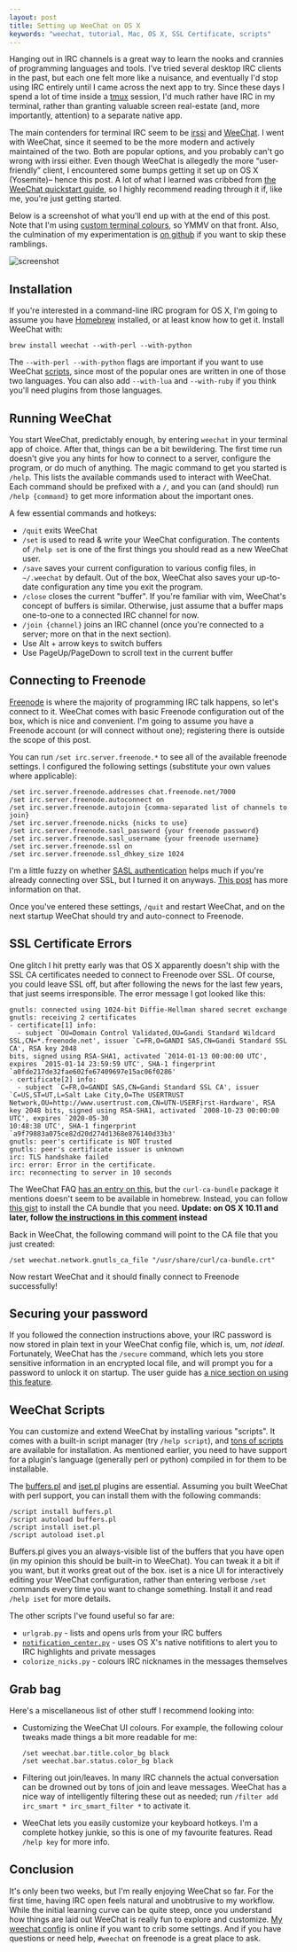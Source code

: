 ```yaml
---
layout: post
title: Setting up WeeChat on OS X
keywords: "weechat, tutorial, Mac, OS X, SSL Certificate, scripts"
---
```


Hanging out in IRC channels is a great way to learn the nooks and crannies of
programming languages and tools. I've tried several desktop IRC clients in the
past, but each one felt more like a nuisance, and eventually I'd stop using IRC
entirely until I came across the next app to try. Since these days I spend a lot of time
inside a [tmux](http://en.wikipedia.org/wiki/Tmux) session, I'd much rather have IRC
in my terminal, rather than granting valuable screen real-estate (and, more importantly,
attention) to a separate native app.

The main contenders for terminal IRC seem to be [irssi](http://www.irssi.org/)
and [WeeChat](http://weechat.org/).
I went with WeeChat, since it seemed to be the more modern and actively
maintained of the two. Both are popular options, and you probably can't go wrong
with irssi either. Even though WeeChat is allegedly the more “user-friendly” client, I
encountered some bumps getting it set up on OS X (Yosemite)– hence this post.
A lot of what I learned was cribbed from [the WeeChat quickstart
guide](http://weechat.org/files/doc/devel/weechat_quickstart.en.html), so I
highly recommend reading through it if, like me, you're just getting started.

Below is a screenshot of what you'll end up with at the end of this post. Note
that I'm using [custom terminal colours](https://github.com/chriskempson/base16),
so YMMV on that front. Also, the culmination of my experimentation is
[on github](https://github.com/af/dotfiles/tree/master/weechat) if you want to
skip these ramblings.

![screenshot](/img/posts/weechat.jpg)


## Installation

If you're interested in a command-line IRC program for OS X, I'm going to assume
you have [Homebrew](http://brew.sh/) installed, or at least know how to get it.
Install WeeChat with:

```brew install weechat --with-perl --with-python```

The `--with-perl --with-python` flags are important if you want to use WeeChat
[scripts](http://weechat.org/scripts/), since most of the popular ones are written
in one of those two languages. You can also add `--with-lua` and `--with-ruby`
if you think you'll need plugins from those languages.


## Running WeeChat

You start WeeChat, predictably enough, by entering `weechat` in your terminal
app of choice. After that, things can be a bit bewildering. The first time run doesn't give
you any hints for how to connect to a server, configure the program, or
do much of anything. The magic command to get you started is `/help`. This lists
the available commands used to interact with WeeChat. Each command should be
prefixed with a `/`, and you can (and should) run `/help {command}` to get more
information about the important ones.

A few essential commands and hotkeys:

* `/quit` exits WeeChat
* `/set` is used to read & write your WeeChat configuration. The contents of
  `/help set` is one of the first things you should read as a new WeeChat user.
* `/save` saves your current configuration to various config files, in
  `~/.weechat` by default. Out of the box, WeeChat also saves your up-to-date
  configuration any time you exit the program.
* `/close` closes the current "buffer". If you're familiar with vim, WeeChat's
  concept of buffers is similar. Otherwise, just assume that a buffer maps
  one-to-one to a connected IRC channel for now.
* `/join {channel}` joins an IRC channel (once you're connected to a server;
  more on that in the next section).
* Use Alt + arrow keys to switch buffers
* Use PageUp/PageDown to scroll text in the current buffer


## Connecting to Freenode

[Freenode](http://freenode.net) is where the majority of programming IRC talk
happens, so let's connect to it. WeeChat comes with basic Freenode
configuration out of the box, which is nice and convenient. I'm going to assume
you have a Freenode account (or will connect without one); registering there is
outside the scope of this post.

You can run `/set irc.server.freenode.*` to see all of the available freenode
settings. I configured the following settings (substitute your own values where
applicable):

```
/set irc.server.freenode.addresses chat.freenode.net/7000
/set irc.server.freenode.autoconnect on
/set irc.server.freenode.autojoin {comma-separated list of channels to join}
/set irc.server.freenode.nicks {nicks to use}
/set irc.server.freenode.sasl_password {your freenode password}
/set irc.server.freenode.sasl_username {your freenode username}
/set irc.server.freenode.ssl on
/set irc.server.freenode.ssl_dhkey_size 1024
```

I'm a little fuzzy on whether [SASL
authentication](http://en.wikipedia.org/wiki/Simple_Authentication_and_Security_Layer) helps much if you're already
connecting over SSL, but I turned it on anyways. [This
post](https://pthree.org/2010/01/31/freenode-ssl-and-sasl-authentication-with-irssi/) has more
information on that.

Once you've entered these settings, `/quit` and restart WeeChat, and on the next
startup WeeChat should try and auto-connect to Freenode.


## SSL Certificate Errors

One glitch I hit pretty early was that OS X apparently doesn't ship with the SSL CA
certificates needed to connect to Freenode over SSL. Of course, you could
leave SSL off, but after following the news for the last few years, that
just seems irresponsible. The error message I got looked like this:

```
gnutls: connected using 1024-bit Diffie-Hellman shared secret exchange
gnutls: receiving 2 certificates
- certificate[1] info:
  - subject `OU=Domain Control Validated,OU=Gandi Standard Wildcard SSL,CN=*.freenode.net', issuer `C=FR,O=GANDI SAS,CN=Gandi Standard SSL CA', RSA key 2048
bits, signed using RSA-SHA1, activated `2014-01-13 00:00:00 UTC', expires `2015-01-14 23:59:59 UTC', SHA-1 fingerprint `a0fde217de32fae602fe67409697e15ac06f0286'
- certificate[2] info:
  - subject `C=FR,O=GANDI SAS,CN=Gandi Standard SSL CA', issuer `C=US,ST=UT,L=Salt Lake City,O=The USERTRUST
Network,OU=http://www.usertrust.com,CN=UTN-USERFirst-Hardware', RSA key 2048 bits, signed using RSA-SHA1, activated `2008-10-23 00:00:00 UTC', expires `2020-05-30
10:48:38 UTC', SHA-1 fingerprint `a9f79883a075ce82d20d274d1368e876140d33b3'
gnutls: peer's certificate is NOT trusted
gnutls: peer's certificate issuer is unknown
irc: TLS handshake failed
irc: error: Error in the certificate.
irc: reconnecting to server in 10 seconds
```

The WeeChat FAQ [has an entry on
this](http://weechat.org/files/doc/weechat_faq.en.html#irc_ssl_connection), but
the `curl-ca-bundle` package it mentions doesn't seem to be available in homebrew.
Instead, you can follow [this gist](https://gist.github.com/1stvamp/2158128) to
install the CA bundle that you need. **Update: on OS X 10.11 and later, follow [the
instructions in this comment](https://gist.github.com/1stvamp/2158128#gistcomment-1573222)
instead**

Back in WeeChat, the following command will point to the CA file that you just
created:

```/set weechat.network.gnutls_ca_file "/usr/share/curl/ca-bundle.crt"```

Now restart WeeChat and it should finally connect to Freenode successfully!


## Securing your password

If you followed the connection instructions above, your IRC password is now
stored in plain text in your WeeChat config file, which is, um, _not ideal_.
Fortunately, WeeChat has the `/secure` command, which lets you store sensitive
information in an encrypted local file, and will prompt you
for a password to unlock it on startup. The user guide has [a nice
section on using this
feature](http://www.weechat.org/files/doc/stable/weechat_user.en.html#secured_data).


## WeeChat Scripts

You can customize and extend WeeChat by installing various "scripts". It comes with
a built-in script manager (try `/help script`), and [tons of
scripts](http://weechat.org/scripts/) are available for installation. As mentioned
earlier, you need to have support for a plugin's language (generally perl or
python) compiled in for them to be installable.

The [buffers.pl](http://weechat.org/scripts/source/buffers.pl.html/) and
[iset.pl](http://weechat.org/scripts/source/iset.pl.html/) plugins are essential.
Assuming you built WeeChat with perl support, you can install them
with the following commands:

```
/script install buffers.pl
/script autoload buffers.pl
/script install iset.pl
/script autoload iset.pl
```

Buffers.pl gives you an always-visible list of the buffers that you have open
(in my opinion this should be built-in to WeeChat). You can tweak it a bit if
you want, but it works great out of the box. iset is a nice UI for interactively
editing your WeeChat configuration, rather than entering verbose `/set` commands
every time you want to change something. Install it and read `/help iset` for more
details.

The other scripts I've found useful so far are:

* `urlgrab.py` - lists and opens urls from your IRC buffers
* [`notification_center.py`](https://github.com/sindresorhus/weechat-notification-center) -
  uses OS X's native notifitions to alert you to IRC highlights and private messages
* `colorize_nicks.py` - colours IRC nicknames in the messages themselves


## Grab bag

Here's a miscellaneous list of other stuff I recommend looking into:

* Customizing the WeeChat UI colours. For example, the following colour tweaks
  made things a bit more readable for me:

  ```
  /set weechat.bar.title.color_bg black
  /set weechat.bar.status.color_bg black
  ```

* Filtering out join/leaves. In many IRC channels the actual conversation can
  be drowned out by tons of join and leave messages. WeeChat has a nice way of
  intelligently filtering these out as needed; run
  `/filter add irc_smart * irc_smart_filter *` to activate it.

* WeeChat lets you easily customize your keyboard hotkeys. I'm a complete hotkey
  junkie, so this is one of my favourite features. Read `/help key` for more info.


## Conclusion

It's only been two weeks, but I'm really enjoying WeeChat so far. For the first
time, having IRC open feels natural and unobtrusive to my workflow. While the
initial learning curve can be quite steep, once you understand how things are
laid out WeeChat is really fun to explore and customize. [My weechat
config](https://github.com/af/dotfiles/tree/master/weechat) is online if you
want to crib some settings. And if you have questions or need help, `#weechat`
on freenode is a great place to ask.

